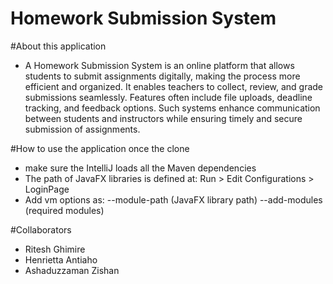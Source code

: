 # Homework Submission System

#About this application
- A Homework Submission System is an online platform that allows students to submit assignments digitally, making the process more efficient and organized. It enables teachers to collect, review, and grade submissions seamlessly. Features often include file uploads, deadline tracking, and feedback options. Such systems enhance communication between students and instructors while ensuring timely and secure submission of assignments.

#How to use the application once the clone
- make sure the IntelliJ loads all the Maven dependencies
- The path of JavaFX libraries is defined at: Run > Edit Configurations > LoginPage
- Add vm options as: --module-path (JavaFX library path) --add-modules (required modules)   

#Collaborators
- Ritesh Ghimire
- Henrietta Antiaho
- Ashaduzzaman Zishan
